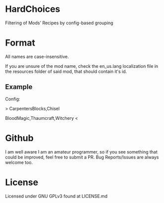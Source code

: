 HardChoices
==============

Filtering of Mods' Recipes by config-based grouping


Format
==============
All names are case-insensitive.

If you are unsure of the mod name, check the en_us.lang localization file in the resources folder of said mod, that should contain it's id.


Example
--------------
Config:

\> CarpentersBlocks,Chisel

BloodMagic,Thaumcraft,Witchery <


Github
===========
I am well aware I am an amateur programmer, so if you see something that could be improved, feel free to submit a PR.
Bug Reports/Issues are always welcome too.



License
==============

Licensed under GNU GPLv3 found at LICENSE.md
